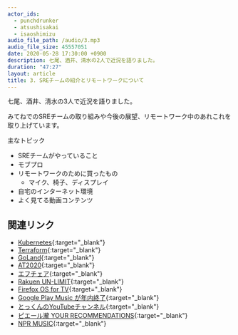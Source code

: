 ```yaml
---
actor_ids:
  - punchdrunker
  - atsushisakai
  - isaoshimizu
audio_file_path: /audio/3.mp3
audio_file_size: 45557051
date: 2020-05-28 17:30:00 +0900
description: 七尾、酒井、清水の2人で近況を語りました。
duration: "47:27"
layout: article
title: 3. SREチームの紹介とリモートワークについて
---
```


七尾、酒井、清水の3人で近況を語りました。

みてねでのSREチームの取り組みや今後の展望、リモートワーク中のあれこれを取り上げています。

主なトピック

- SREチームがやっていること
- モブプロ
- リモートワークのために買ったもの
  - マイク、椅子、ディスプレイ
- 自宅のインターネット環境
- よく見てる動画コンテンツ

## 関連リンク

- [Kubernetes](https://kubernetes.io/){:target="_blank"}
- [Terraform](https://www.terraform.io/){:target="_blank"}
- [GoLand](https://www.jetbrains.com/go/){:target="_blank"}
- [AT2020](https://www.audio-technica.com/cms/wired_mics/a0933a662b5ed0e2/index.html){:target="_blank"}
- [エフチェア](https://www.itoki.jp/products/chair/f/){:target="_blank"}
- [Rakuen UN-LIMIT](https://network.mobile.rakuten.co.jp/fee/un-limit/){:target="_blank"}
- [Firefox OS for TV](https://developer.mozilla.org/en-US/docs/Mozilla/Firefox_OS_for_TV){:target="_blank"}
- [Google Play Music が年内終了](https://av.watch.impress.co.jp/docs/news/1252076.html){:target="_blank"}
- [とっくんのYouTubeチャンネル](https://www.youtube.com/channel/UCbbdPm3A4N4wDf-gsGzOKuQ){:target="_blank"}
- [ピエール瀧 YOUR RECOMMENDATIONS](https://www.youtube.com/channel/UCmLqDEzeYnnUzMsQqFW8_dA){:target="_blank"}
- [NPR MUSIC](https://www.youtube.com/user/nprmusic){:target="_blank"}

